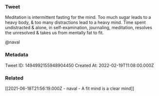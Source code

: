 ### Tweet
Meditation is intermittent fasting for the mind.
Too much sugar leads to a heavy body, &amp; too many distractions lead to a heavy mind. 
Time spent undistracted &amp; alone, in self-examination, journaling, meditation, resolves the unresolved &amp; takes us from mentally fat to fit.

@naval

### Metadata
Tweet ID: 1494992155948904450
Created At: 2022-02-19T11:08:00.000Z

### Related
[[2021-06-18T21:56:19.000Z - naval - A fit mind is a clear mind]]

